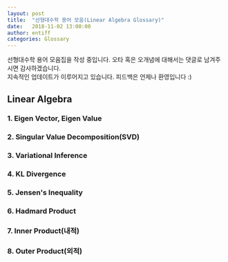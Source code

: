 ```yaml
---
layout: post
title:  "선형대수학 용어 모음(Linear Algebra Glossary)"
date:   2018-11-02 13:00:00
author: entiff
categories: Glossary
---
```


선형대수학 용어 모음집을 작성 중입니다. 오타 혹은 오개념에 대해서는 댓글로 남겨주시면 감사하겠습니다.  
지속적인 업데이트가 이루어지고 있습니다. 피드백은 언제나 환영입니다 :)

## Linear Algebra

### 1. Eigen Vector, Eigen Value

### 2. Singular Value Decomposition(SVD)

### 3. Variational Inference

### 4. KL Divergence

### 5. Jensen's Inequality

### 6. Hadmard Product

### 7. Inner Product(내적)

### 8. Outer Product(외적)
